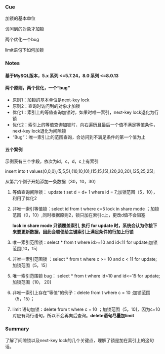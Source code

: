 ### Cue

加锁的基本单位

访问到的对象才加锁

两个优化一个bug

limit语句下如何加锁

### Notes

#### 基于MySQL版本，5.x 系列 <=5.7.24，8.0 系列 <=8.0.13

#### 两个原则，两个优化，一个“bug“

* 原则1：加锁的基本单位是next-key lock
* 原则2：查询时访问到的对象才加锁
* 优化1：索引上的等值查询加锁时，如果时唯一索引，next-key lock退化为行锁
* 优化2：索引上的等值查询加锁时，向右遍历且最后一个值不满足等值条件，next-key lock退化为间隙锁
* “Bug“：唯一索引上的范围查询，会访问到不满足条件的第一个值为止

#### 五个案例

示例表有三个字段，依次为id，c，d，c上有索引

insert into t values(0,0,0),(5,5,5),(10,10,10),(15,15,15),(20,20,20),(25,25,25);

从第六个例子开始添加一条数据（30，10，30）

1. 等值查询间隙锁： update t set d = d+ 1 where id = 7;加锁范围（5，10），利用了优化2

2. 非唯一索引等值锁：select id from t where c=5 lock in share mode ；加锁范围（0，10）,同时根据原则2，锁只加在索引c上，更改d值不会阻塞

   **lock in share mode 只锁覆盖索引, 执行 for update 时，系统会认为你接下来要更新数据，因此会顺便给主键索引上满足条件的行加上行锁**

3. 唯一索引范围锁：select * from t where id>=10 and id<11 for update;加锁范围[10，15]

4. 非唯一索引范围锁 ：select * from t where c >= 10 and c < 11 for update;加锁范围（5，15]

5. 唯一索引范围锁 bug： select * from t where id>10 and id<=15 for update;加锁范围（10， 20] 

6. 非唯一索引上存在"等值"的例子：delete from t where c = 10 ;加锁范围（5，15）；

7. limit 语句加锁：delete from t where c = 10 ；加锁范围（5，10]，因为c=10对应有两行语句，所以不会再向后查询。**delete语句尽量加limit**

### Summary

了解了间隙锁以及next-key lock的几个关键点，理解了锁是加在索引上的这句话。

